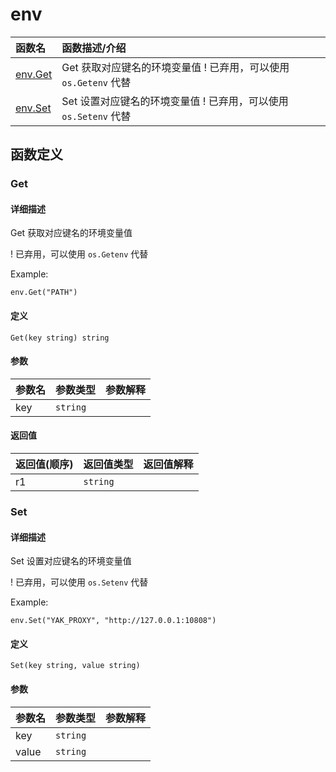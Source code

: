 # env

|函数名|函数描述/介绍|
|:------|:--------|
| [env.Get](#get) |Get 获取对应键名的环境变量值  ! 已弃用，可以使用 `os.Getenv` 代替  |
| [env.Set](#set) |Set 设置对应键名的环境变量值  ! 已弃用，可以使用 `os.Setenv` 代替  |


## 函数定义
### Get

#### 详细描述
Get 获取对应键名的环境变量值

! 已弃用，可以使用 `os.Getenv` 代替

Example:
```
env.Get("PATH")
```


#### 定义

`Get(key string) string`

#### 参数
|参数名|参数类型|参数解释|
|:-----------|:---------- |:-----------|
| key | `string` |   |

#### 返回值
|返回值(顺序)|返回值类型|返回值解释|
|:-----------|:---------- |:-----------|
| r1 | `string` |   |


### Set

#### 详细描述
Set 设置对应键名的环境变量值

! 已弃用，可以使用 `os.Setenv` 代替

Example:
```
env.Set("YAK_PROXY", "http://127.0.0.1:10808")
```


#### 定义

`Set(key string, value string)`

#### 参数
|参数名|参数类型|参数解释|
|:-----------|:---------- |:-----------|
| key | `string` |   |
| value | `string` |   |


